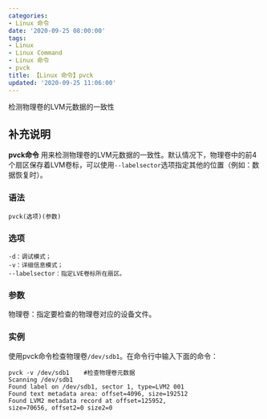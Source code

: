 ```yaml
---
categories:
- Linux 命令
date: '2020-09-25 08:00:00'
tags:
- Linux
- Linux Command
- Linux 命令
- pvck
title: 【Linux 命令】pvck
updated: '2020-09-25 11:06:00'
---
```


检测物理卷的LVM元数据的一致性

## 补充说明

**pvck命令** 用来检测物理卷的LVM元数据的一致性。默认情况下，物理卷中的前4个扇区保存着LVM卷标，可以使用`--labelsector`选项指定其他的位置（例如：数据恢复时）。

###  语法

```shell
pvck(选项)(参数)
```

###  选项

```shell
-d：调试模式；
-v：详细信息模式；
--labelsector：指定LVE卷标所在扇区。
```

###  参数

物理卷：指定要检查的物理卷对应的设备文件。

###  实例

使用pvck命令检查物理卷`/dev/sdb1`。在命令行中输入下面的命令：

```shell
pvck -v /dev/sdb1    #检查物理卷元数据
Scanning /dev/sdb1  
Found label on /dev/sdb1, sector 1, type=LVM2 001  
Found text metadata area: offset=4096, size=192512 
Found LVM2 metadata record at offset=125952,  
size=70656, offset2=0 size2=0
```


